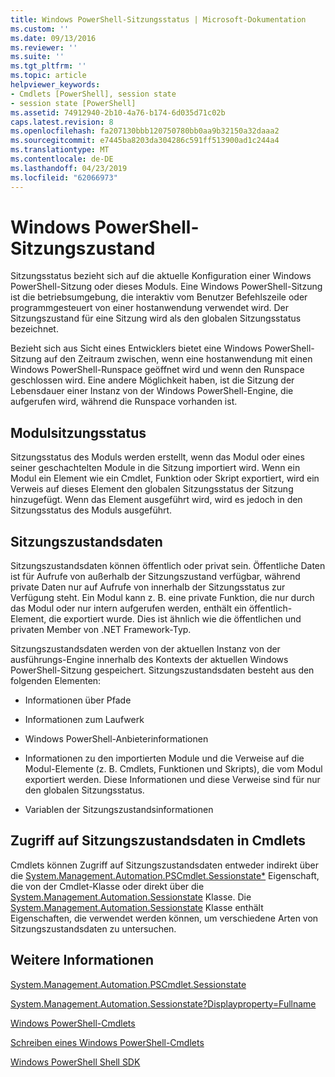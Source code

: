 ```yaml
---
title: Windows PowerShell-Sitzungsstatus | Microsoft-Dokumentation
ms.custom: ''
ms.date: 09/13/2016
ms.reviewer: ''
ms.suite: ''
ms.tgt_pltfrm: ''
ms.topic: article
helpviewer_keywords:
- Cmdlets [PowerShell], session state
- session state [PowerShell]
ms.assetid: 74912940-2b10-4a76-b174-6d035d71c02b
caps.latest.revision: 8
ms.openlocfilehash: fa207130bbb120750780bb0aa9b32150a32daaa2
ms.sourcegitcommit: e7445ba8203da304286c591ff513900ad1c244a4
ms.translationtype: MT
ms.contentlocale: de-DE
ms.lasthandoff: 04/23/2019
ms.locfileid: "62066973"
---
```

# <a name="windows-powershell-session-state"></a>Windows PowerShell-Sitzungszustand

Sitzungsstatus bezieht sich auf die aktuelle Konfiguration einer Windows PowerShell-Sitzung oder dieses Moduls. Eine Windows PowerShell-Sitzung ist die betriebsumgebung, die interaktiv vom Benutzer Befehlszeile oder programmgesteuert von einer hostanwendung verwendet wird. Der Sitzungszustand für eine Sitzung wird als den globalen Sitzungsstatus bezeichnet.

Bezieht sich aus Sicht eines Entwicklers bietet eine Windows PowerShell-Sitzung auf den Zeitraum zwischen, wenn eine hostanwendung mit einen Windows PowerShell-Runspace geöffnet wird und wenn den Runspace geschlossen wird. Eine andere Möglichkeit haben, ist die Sitzung der Lebensdauer einer Instanz von der Windows PowerShell-Engine, die aufgerufen wird, während die Runspace vorhanden ist.

## <a name="module-session-state"></a>Modulsitzungsstatus

Sitzungsstatus des Moduls werden erstellt, wenn das Modul oder eines seiner geschachtelten Module in die Sitzung importiert wird. Wenn ein Modul ein Element wie ein Cmdlet, Funktion oder Skript exportiert, wird ein Verweis auf dieses Element den globalen Sitzungsstatus der Sitzung hinzugefügt. Wenn das Element ausgeführt wird, wird es jedoch in den Sitzungsstatus des Moduls ausgeführt.

## <a name="session-state-data"></a>Sitzungszustandsdaten

Sitzungszustandsdaten können öffentlich oder privat sein. Öffentliche Daten ist für Aufrufe von außerhalb der Sitzungszustand verfügbar, während private Daten nur auf Aufrufe von innerhalb der Sitzungsstatus zur Verfügung steht. Ein Modul kann z. B. eine private Funktion, die nur durch das Modul oder nur intern aufgerufen werden, enthält ein öffentlich-Element, die exportiert wurde. Dies ist ähnlich wie die öffentlichen und privaten Member von .NET Framework-Typ.

Sitzungszustandsdaten werden von der aktuellen Instanz von der ausführungs-Engine innerhalb des Kontexts der aktuellen Windows PowerShell-Sitzung gespeichert. Sitzungszustandsdaten besteht aus den folgenden Elementen:

- Informationen über Pfade

- Informationen zum Laufwerk

- Windows PowerShell-Anbieterinformationen

- Informationen zu den importierten Module und die Verweise auf die Modul-Elemente (z. B. Cmdlets, Funktionen und Skripts), die vom Modul exportiert werden. Diese Informationen und diese Verweise sind für nur den globalen Sitzungsstatus.

- Variablen der Sitzungszustandsinformationen

## <a name="accessing-session-state-data-within-cmdlets"></a>Zugriff auf Sitzungszustandsdaten in Cmdlets

Cmdlets können Zugriff auf Sitzungszustandsdaten entweder indirekt über die [System.Management.Automation.PSCmdlet.Sessionstate*](/dotnet/api/System.Management.Automation.PSCmdlet.SessionState) Eigenschaft, die von der Cmdlet-Klasse oder direkt über die [ System.Management.Automation.Sessionstate](/dotnet/api/System.Management.Automation.SessionState) Klasse. Die [System.Management.Automation.Sessionstate](/dotnet/api/System.Management.Automation.SessionState) Klasse enthält Eigenschaften, die verwendet werden können, um verschiedene Arten von Sitzungszustandsdaten zu untersuchen.

## <a name="see-also"></a>Weitere Informationen

[System.Management.Automation.PSCmdlet.Sessionstate](/dotnet/api/System.Management.Automation.PSCmdlet.SessionState)

[System.Management.Automation.Sessionstate?Displayproperty=Fullname](/dotnet/api/System.Management.Automation.SessionState)

[Windows PowerShell-Cmdlets](./cmdlet-overview.md)

[Schreiben eines Windows PowerShell-Cmdlets](./writing-a-windows-powershell-cmdlet.md)

[Windows PowerShell Shell SDK](../windows-powershell-reference.md)

